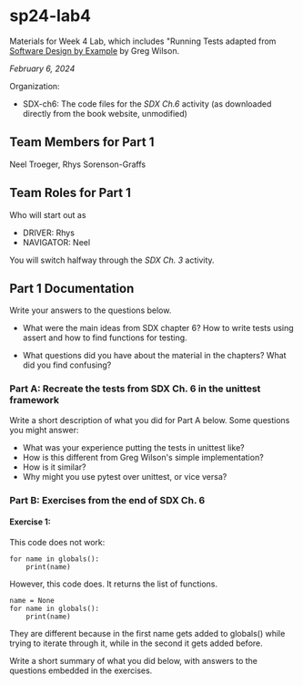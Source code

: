# sp24-lab4
Materials for Week 4 Lab, which includes "Running Tests adapted from [Software Design by Example](https://third-bit.com/sdxpy/) by Greg Wilson.

_February 6, 2024_

Organization:
* SDX-ch6: The code files for the _SDX Ch.6_ activity (as downloaded directly from the book website, unmodified) 

## Team Members for Part 1
Neel Troeger, Rhys Sorenson-Graffs


## Team Roles for Part 1
Who will start out as
* DRIVER: Rhys
* NAVIGATOR: Neel

You will switch halfway through the _SDX Ch. 3_ activity.

## Part 1 Documentation

Write your answers to the questions below.

* What were the main ideas from SDX chapter 6?
How to write tests using assert and how to find functions for testing.

* What questions did you have about the material in the chapters? What did you find confusing?

### Part A: Recreate the tests from SDX Ch. 6 in the unittest framework

Write a short description of what you did for Part A below. Some questions you might answer: 
* What was your experience putting the tests in unittest like? 
* How is this different from Greg Wilson's simple implementation? 
* How is it similar? 
* Why might you use pytest over unittest, or vice versa?

### Part B: Exercises from the end of SDX Ch. 6

#### Exercise 1:

This code does not work:
```
for name in globals():
    print(name)
```

However, this code does. It returns the list of functions.
```
name = None
for name in globals():
    print(name)
```

They are different because in the first name gets added to globals() while trying to iterate through it, while in the second it gets added before.




Write a short summary of what you did below, with answers to the questions embedded in the exercises.